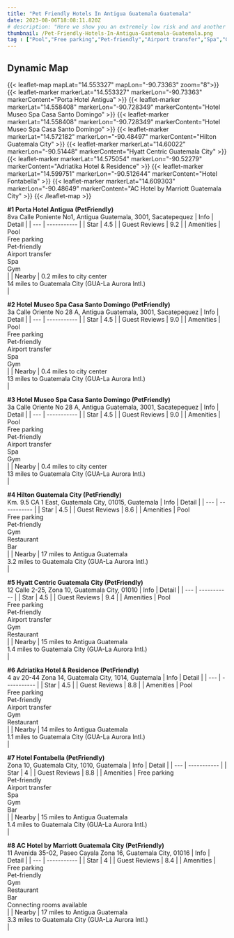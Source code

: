 ```yaml
---
title: "Pet Friendly Hotels In Antigua Guatemala Guatemala"
date: 2023-08-06T18:08:11.820Z
# description: "Here we show you an extremely low risk and and another medium risk approach to earn passive income "
thumbnail: /Pet-Friendly-Hotels-In-Antigua-Guatemala-Guatemala.png
tag : ["Pool","Free parking","Pet-friendly","Airport transfer","Spa","Gym","Restaurant","Bar","Connecting rooms available"]
---
```


## Dynamic Map
{{< leaflet-map  mapLat="14.553327" mapLon="-90.73363" zoom="8">}}
    {{< leaflet-marker markerLat="14.553327" markerLon="-90.73363" markerContent="Porta Hotel Antigua" >}}
    {{< leaflet-marker markerLat="14.558408" markerLon="-90.728349" markerContent="Hotel Museo Spa Casa Santo Domingo" >}}
    {{< leaflet-marker markerLat="14.558408" markerLon="-90.728349" markerContent="Hotel Museo Spa Casa Santo Domingo" >}}
    {{< leaflet-marker markerLat="14.572182" markerLon="-90.48497" markerContent="Hilton Guatemala City" >}}
    {{< leaflet-marker markerLat="14.60022" markerLon="-90.51448" markerContent="Hyatt Centric Guatemala City" >}}
    {{< leaflet-marker markerLat="14.575054" markerLon="-90.52279" markerContent="Adriatika Hotel & Residence" >}}
    {{< leaflet-marker markerLat="14.599751" markerLon="-90.512644" markerContent="Hotel Fontabella" >}}
    {{< leaflet-marker markerLat="14.609303" markerLon="-90.48649" markerContent="AC Hotel by Marriott Guatemala City" >}}
{{< /leaflet-map >}}


**#1 Porta Hotel Antigua (PetFriendly)**<br>8va Calle Poniente No1, Antigua Guatemala, 3001, Sacatepequez
| Info | Detail |
| --- | ----------- |
| Star | 4.5 |
| Guest Reviews | 9.2 |
| Amenities | Pool<br>Free parking<br>Pet-friendly<br>Airport transfer<br>Spa<br>Gym<br> |
| Nearby | 0.2 miles to city center<br>14 miles to Guatemala City (GUA-La Aurora Intl.)<br> |

**#2 Hotel Museo Spa Casa Santo Domingo (PetFriendly)**<br>3a Calle Oriente No 28 A, Antigua Guatemala, 3001, Sacatepequez
| Info | Detail |
| --- | ----------- |
| Star | 4.5 |
| Guest Reviews | 9.0 |
| Amenities | Pool<br>Free parking<br>Pet-friendly<br>Airport transfer<br>Spa<br>Gym<br> |
| Nearby | 0.4 miles to city center<br>13 miles to Guatemala City (GUA-La Aurora Intl.)<br> |

**#3 Hotel Museo Spa Casa Santo Domingo (PetFriendly)**<br>3a Calle Oriente No 28 A, Antigua Guatemala, 3001, Sacatepequez
| Info | Detail |
| --- | ----------- |
| Star | 4.5 |
| Guest Reviews | 9.0 |
| Amenities | Pool<br>Free parking<br>Pet-friendly<br>Airport transfer<br>Spa<br>Gym<br> |
| Nearby | 0.4 miles to city center<br>13 miles to Guatemala City (GUA-La Aurora Intl.)<br> |

**#4 Hilton Guatemala City (PetFriendly)**<br>Km. 9.5 CA 1 East, Guatemala City, 01015, Guatemala
| Info | Detail |
| --- | ----------- |
| Star | 4.5 |
| Guest Reviews | 8.6 |
| Amenities | Pool<br>Free parking<br>Pet-friendly<br>Gym<br>Restaurant<br>Bar<br> |
| Nearby | 17 miles to Antigua Guatemala<br>3.2 miles to Guatemala City (GUA-La Aurora Intl.)<br> |

**#5 Hyatt Centric Guatemala City (PetFriendly)**<br>12 Calle 2-25, Zona 10, Guatemala City, 01010
| Info | Detail |
| --- | ----------- |
| Star | 4.5 |
| Guest Reviews | 9.4 |
| Amenities | Pool<br>Free parking<br>Pet-friendly<br>Airport transfer<br>Gym<br>Restaurant<br> |
| Nearby | 15 miles to Antigua Guatemala<br>1.4 miles to Guatemala City (GUA-La Aurora Intl.)<br> |

**#6 Adriatika Hotel & Residence (PetFriendly)**<br>4 av 20-44 Zona 14, Guatemala City, 1014, Guatemala
| Info | Detail |
| --- | ----------- |
| Star | 4.5 |
| Guest Reviews | 8.8 |
| Amenities | Pool<br>Free parking<br>Pet-friendly<br>Airport transfer<br>Gym<br>Restaurant<br> |
| Nearby | 14 miles to Antigua Guatemala<br>1.1 miles to Guatemala City (GUA-La Aurora Intl.)<br> |

**#7 Hotel Fontabella (PetFriendly)**<br>Zona 10, Guatemala City, 1010, Guatemala
| Info | Detail |
| --- | ----------- |
| Star | 4 |
| Guest Reviews | 8.8 |
| Amenities | Free parking<br>Pet-friendly<br>Airport transfer<br>Spa<br>Gym<br>Bar<br> |
| Nearby | 15 miles to Antigua Guatemala<br>1.4 miles to Guatemala City (GUA-La Aurora Intl.)<br> |

**#8 AC Hotel by Marriott Guatemala City (PetFriendly)**<br>11 Avenida 35-02, Paseo Cayala Zona 16, Guatemala City, 01016
| Info | Detail |
| --- | ----------- |
| Star | 4 |
| Guest Reviews | 8.4 |
| Amenities | Free parking<br>Pet-friendly<br>Gym<br>Restaurant<br>Bar<br>Connecting rooms available<br> |
| Nearby | 17 miles to Antigua Guatemala<br>3.3 miles to Guatemala City (GUA-La Aurora Intl.)<br> |

